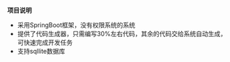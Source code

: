 **项目说明** 
- 采用SpringBoot框架，没有权限系统的系统
- 提供了代码生成器，只需编写30%左右代码，其余的代码交给系统自动生成，可快速完成开发任务
- 支持sqllite数据库
<br>
